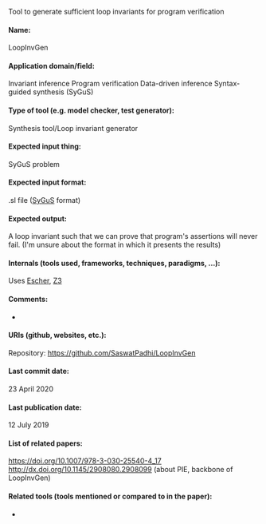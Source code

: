 Tool to generate sufficient loop invariants for program verification

#### Name:
LoopInvGen

#### Application domain/field:
Invariant inference
Program verification
Data-driven inference
Syntax-guided synthesis (SyGuS)

#### Type of tool (e.g. model checker, test generator):
Synthesis tool/Loop invariant generator

#### Expected input thing:
SyGuS problem

#### Expected input format:
.sl file ([SyGuS](../Formats/SyGuS.md) format)

#### Expected output:
A loop invariant such that we can prove that program's assertions will never fail.
(I'm unsure about the format in which it presents the results)

#### Internals (tools used, frameworks, techniques, paradigms, ...):
Uses [Escher](Synthesiser/Escher.md), [Z3](Solvers/SMT/Z3.md)

#### Comments:
-

#### URIs (github, websites, etc.):
Repository: https://github.com/SaswatPadhi/LoopInvGen

#### Last commit date:
23 April 2020

#### Last publication date:
12 July 2019

#### List of related papers:
https://doi.org/10.1007/978-3-030-25540-4_17
http://dx.doi.org/10.1145/2908080.2908099 (about PIE, backbone of LoopInvGen)

#### Related tools (tools mentioned or compared to in the paper):
-
